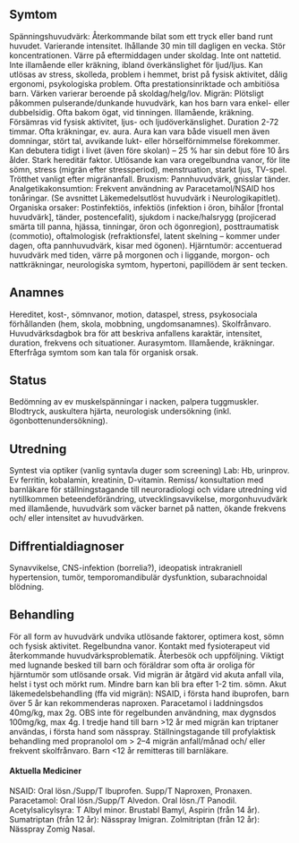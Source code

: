 ## Symtom

Spänningshuvudvärk: Återkommande bilat som ett tryck eller band runt huvudet. Varierande intensitet. Ihållande 30 min till dagligen en vecka. Stör koncentrationen. Värre på eftermiddagen under skoldag. Inte ont nattetid. Inte illamående eller kräkning, ibland överkänslighet för ljud/ljus. Kan utlösas av stress, skolleda, problem i hemmet, brist på fysisk aktivitet, dålig ergonomi, psykologiska problem. Ofta prestationsinriktade och ambitiösa barn. Värken varierar beroende på skoldag/helg/lov.
Migrän: Plötsligt påkommen pulserande/dunkande huvudvärk, kan hos barn vara enkel- eller dubbelsidig. Ofta bakom ögat, vid tinningen. Illamående, kräkning. Försämras vid fysisk aktivitet, ljus- och ljudöverkänslighet. Duration 2-72 timmar. Ofta kräkningar, ev. aura. Aura kan vara både visuell men även domningar, stört tal, avvikande lukt- eller hörselförnimmelse förekommer. Kan debutera tidigt i livet (även före skolan) – 25 % har sin debut före 10 års ålder. Stark hereditär faktor. Utlösande kan vara oregelbundna vanor, för lite sömn, stress (migrän efter stressperiod), menstruation, starkt ljus, TV-spel. Trötthet vanligt efter migränanfall.
Bruxism: Pannhuvudvärk, gnisslar tänder.
Analgetikakonsumtion: Frekvent användning av Paracetamol/NSAID hos tonåringar. (Se avsnittet Läkemedelsutlöst huvudvärk i Neurologikapitlet).
Organiska orsaker: Postinfektiös, infektiös (infektion i öron, bihålor [frontal huvudvärk], tänder, postencefalit), sjukdom i nacke/halsrygg (projicerad smärta till panna, hjässa, tinningar, öron och ögonregion), posttraumatisk (commotio), oftalmologisk (refraktionsfel, latent skelning – kommer under dagen, ofta pannhuvudvärk, kisar med ögonen). Hjärntumör: accentuerad huvudvärk med tiden, värre på morgonen och i liggande, morgon- och nattkräkningar, neurologiska symtom, hypertoni, papillödem är sent tecken.

## Anamnes

Hereditet, kost-, sömnvanor, motion, dataspel, stress, psykosociala förhållanden (hem, skola, mobbning, ungdomsanamnes). Skolfrånvaro. Huvudvärksdagbok bra för att beskriva anfallens karaktär, intensitet, duration, frekvens och situationer. Aurasymtom. Illamående, kräkningar. Efterfråga symtom som kan tala för organisk orsak.

## Status

Bedömning av ev muskelspänningar i nacken, palpera tuggmuskler. Blodtryck, auskultera hjärta, neurologisk undersökning (inkl. ögonbottenundersökning).

## Utredning

Syntest via optiker (vanlig syntavla duger som screening) Lab: Hb, urinprov. Ev ferritin, kobalamin, kreatinin, D-vitamin.
Remiss/ konsultation med barnläkare för ställningstagande till neuroradiologi och vidare utredning vid nytillkommen beteendeförändring, utvecklingsavvikelse, morgonhuvudvärk med illamående, huvudvärk som väcker barnet på natten, ökande frekvens och/ eller intensitet av huvudvärken.

## Diffrentialdiagnoser

Synavvikelse, CNS-infektion (borrelia?), ideopatisk intrakraniell hypertension, tumör, temporomandibulär dysfunktion, subarachnoidal blödning.

## Behandling

För all form av huvudvärk undvika utlösande faktorer, optimera kost, sömn och fysisk aktivitet. Regelbundna vanor. Kontakt med fysioterapeut vid återkommande huvudvärksproblematik. Återbesök och uppföljning. Viktigt med lugnande besked till barn och föräldrar som ofta är oroliga för hjärntumör som utlösande orsak.
Vid migrän är åtgärd vid akuta anfall vila, helst i tyst och mörkt rum. Mindre barn kan bli bra efter 1-2 tim. sömn.
Akut läkemedelsbehandling (ffa vid migrän): NSAID, i första hand ibuprofen, barn över 5 år kan rekommenderas naproxen. Paracetamol i laddningsdos 40mg/kg, max 2g. OBS inte för regelbunden användning, max dygnsdos 100mg/kg, max 4g. I tredje hand till barn >12 år med migrän kan triptaner användas, i första hand som nässpray.
Ställningstagande till profylaktisk behandling med propranolol om > 2–4 migrän anfall/månad och/ eller frekvent skolfrånvaro. Barn <12 år remitteras till barnläkare.


#### Aktuella Mediciner

NSAID: Oral lösn./Supp/T Ibuprofen. Supp/T Naproxen, Pronaxen.
Paracetamol: Oral lösn./Supp/T Alvedon. Oral lösn./T Panodil.
Acetylsalicylsyra: T Albyl minor. Brustabl Bamyl, Aspirin (från 14 år).
Sumatriptan (från 12 år): Nässpray Imigran.
Zolmitriptan (från 12 år): Nässpray Zomig Nasal.

